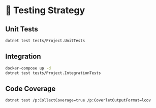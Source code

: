 # 🧪 Testing Strategy

## Unit Tests

```bash
dotnet test tests/Project.UnitTests
```

## Integration

```bash
docker-compose up -d
dotnet test tests/Project.IntegrationTests
```

## Code Coverage

```bash
dotnet test /p:CollectCoverage=true /p:CoverletOutputFormat=lcov
```
